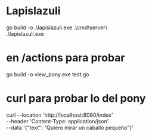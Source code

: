 # Lapislazuli

go build -o .\lapislazuli.exe .\cmd\server\  
.\lapislazuli.exe

# en /actions para probar

go build -o view_pony.exe test.go

# curl para probar lo del pony

curl --location 'http://localhost:8080/index' \
--header 'Content-Type: application/json' \
--data '{"text": "Quiero mirar un caballo pequeño"}'